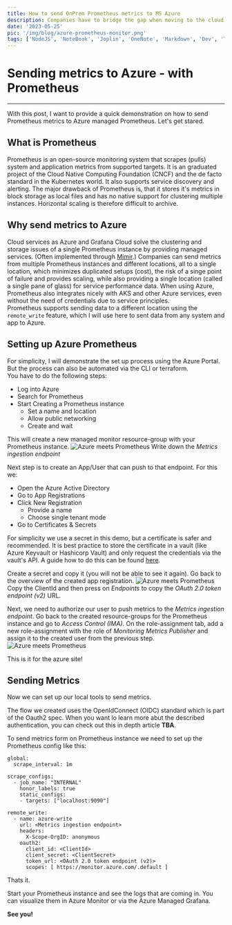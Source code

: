 ```yaml
---
title: How to send OnPrem Prometheus metrics to MS Azure
description: Companies have to bridge the gap when moving to the cloud. One of the major pain points is observability. This quick post shows how to send your OnPrem metrics to Azure in order to provide a central location for your "single pane of glass" observability.
date: '2023-05-25'
pic: '/img/blog/azure-prometheus-monitor.png'
tags: ['NodeJS', 'NoteBook', 'Joplin', 'OneNote', 'Markdown', 'Dev', 'TS/JS']
---
```


# Sending metrics to Azure - with Prometheus
---
With this post, I want to provide a quick demonstration on how to send Prometheus metrics to Azure managed Prometheus. Let's get stared.

<!-- ![Azure meets Prometheus](/img/blog/azure-prometheus-monitor.png) -->
## What is Prometheus
Prometheus is an open-source monitoring system that scrapes (pulls) system and application metrics from supported targets. It is an graduated project of the Cloud Native Computing Foundation (CNCF) and the de facto standard in the Kubernetes world. It also supports service discovery and alerting. The major drawback of Prometheus is, that it stores it's metrics in block storage as local files and has no native support for clustering multiple instances. Horizontal scaling is therefore difficult to archive.

## Why send metrics to Azure
Cloud services as Azure and Grafana Cloud solve the clustering and storage issues of a single Prometheus instance by providing managed services. (Often implemented through [Mimir](https://grafana.com/oss/mimir/).) Companies can send metrics from multiple Prometheus instances and different locations, all to a single location, which minimizes duplicated setups (cost), the risk of a singe point of failure and provides scaling, while also providing a single location (called a single pane of glass) for service performance data. When using Azure, Prometheus also integrates nicely with AKS and other Azure services, even without the need of credentials due to service principles.  
Prometheus supports sending data to a different location using the `remote_write` feature, which I will use here to sent data from any system and app to Azure.

## Setting up Azure Prometheus
For simplicity, I will demonstrate the set up process using the Azure Portal. But the process can also be automated via the CLI or terraform.  
You have to do the following steps:
 * Log into Azure
 * Search for Prometheus
 * Start Creating a Prometheus instance
   * Set a name and location
   * Allow public networking
   * Create and wait

This will create a new managed monitor resource-group with your Prometheus instance. 
![Azure meets Prometheus](/img/blog/azure-prom-1-create.png)
Write down the *Metrics ingestion endpoint*

Next step is to create an App/User that can push to that endpoint. For this we:
 * Open the Azure Active Directory 
 * Go to App Registrations
 * Click New Registration
   * Provide a name
   * Choose single tenant mode
 * Go to Certificates & Secrets

For simplicity we use a secret in this demo, but a certificate is safer and recommended. It is best practice to store the certificate in a vault (like Azure Keyvault or Hashicorp Vault) and only request the credentials via the vault's API. A guide how to do this can be found [here](https://learn.microsoft.com/en-us/azure/key-vault/certificates/quick-create-portal#add-a-certificate-to-key-vault).

Create a secret and copy it (you will not be able to see it again). Go back to the overview of the created app registration.
![Azure meets Prometheus](/img/blog/azure-prom-2-user.png)
Copy the ClientId and then press on *Endpoints* to copy the *OAuth 2.0 token endpoint (v2)* URL.

Next, we need to authorize our user to push metrics to the *Metrics ingestion endpoint*. Go back to the created resource-groups for the Prometheus instance and go to *Access Control (IMA)*. On the role-assignment tab, add a new role-assignment with the role of *Monitoring Metrics Publisher* and assign it to the created user from the previous step.
![Azure meets Prometheus](/img/blog/azure-prom-3-access.png)

This is it for the azure site!

## Sending Metrics
Now we can set up our local tools to send metrics.

The flow we created uses the OpenIdConnect (OIDC) standard which is part of the Oauth2 spec. When you want lo learn more abut the described authentication, you can check out this in depth article **TBA**.

To send metrics form on Prometheus instance we need to set up the Prometheus config like this:
```yml,linenos
global:
  scrape_interval: 1m

scrape_configs:
  - job_name: "INTERNAL"
    honor_labels: true
    static_configs:
    - targets: ["localhost:9090"]

remote_write:
  - name: azure-write
    url: <Metrics ingestion endpoint>
    headers:
      X-Scope-OrgID: anonymous
    oauth2:
      client_id: <ClientId>
      client_secret: <ClientSecret>
      token_url: <OAuth 2.0 token endpoint (v2)>
      scopes: [ https://monitor.azure.com/.default ]
```
Thats it.

Start your Prometheus instance and see the logs that are coming in. You can visualize them in Azure Monitor or via the Azure Managed Grafana.

**See you!**
